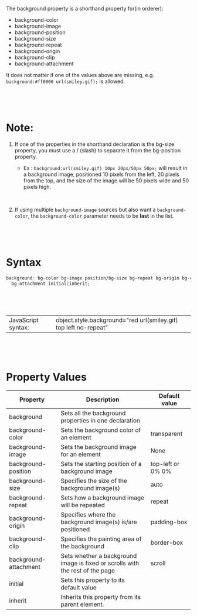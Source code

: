 The background property is a shorthand property for(in orderer):

- background-color
- background-image
- background-position
- background-size
- background-repeat
- background-origin
- background-clip
- background-attachment

It does not matter if one of the values above are missing, e.g. `background:#ff0000 url(smiley.gif);` is allowed.

&nbsp;

&nbsp;

# Note:

1. If one of the properties in the shorthand declaration is the bg-size property, you must use a / (slash) to separate it from the bg-position property.

   - Ex : `background:url(smiley.gif) 10px 20px/50px 50px;` will result in a background image, positioned 10 pixels from the left, 20 pixels from the top, and the size of the image will be 50 pixels wide and 50 pixels high.

&nbsp;

2. If using multiple `background-image` sources but also want a `background-color`, the `background-color` parameter needs to be **last** in the list.

&nbsp;

&nbsp;

# Syntax

```css
background: bg-color bg-image position/bg-size bg-repeat bg-origin bg-clip
  bg-attachment initial|inherit;
```

&nbsp;

&nbsp;

|                    |                                                                  |
| ------------------ | ---------------------------------------------------------------- |
| JavaScript syntax: | object.style.background="red url(smiley.gif) top left no-repeat" |

&nbsp;

&nbsp;

# Property Values

| Property              | Description                                                                   | Default value     |
| --------------------- | ----------------------------------------------------------------------------- | ----------------- |
| background            | Sets all the background properties in one declaration                         |
| background-color      | Sets the background color of an element                                       | transparent       |
| background-image      | Sets the background image for an element                                      | None              |
| background-position   | Sets the starting position of a background image                              | top-left or 0% 0% |
| background-size       | Specifies the size of the background image(s)                                 | auto              |
| background-repeat     | Sets how a background image will be repeated                                  | repeat            |
| background-origin     | Specifies where the background image(s) is/are positioned                     | padding-box       |
| background-clip       | Specifies the painting area of the background                                 | border-box        |
| background-attachment | Sets whether a background image is fixed or scrolls with the rest of the page | scroll            |
| initial               | Sets this property to its default value                                       |
| inherit               | Inherits this property from its parent element.                               |
